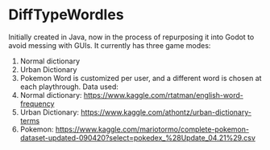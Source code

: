 # DiffTypeWordles
Initially created in Java, now in the process of repurposing it into Godot to avoid messing with GUIs. 
It currently has three game modes:
1. Normal dictionary
2. Urban Dictionary
3. Pokemon
Word is customized per user, and a different word is chosen at each playthrough. Data used:
1. Normal dictionary: https://www.kaggle.com/rtatman/english-word-frequency
2. Urban Dictionary: https://www.kaggle.com/athontz/urban-dictionary-terms
3. Pokemon: https://www.kaggle.com/mariotormo/complete-pokemon-dataset-updated-090420?select=pokedex_%28Update_04.21%29.csv
